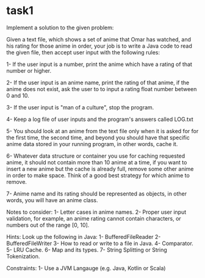 # task1
Implement a solution to the given problem:

Given a text file, which shows a set of anime that Omar has watched, and his rating for those anime in order, your job is to write a Java code to read the given file, then accept user input with the following rules:

1- If the user input is a number, print the anime which have a rating of that number or higher.

2- If the user input is an anime name, print the rating of that anime, if the anime does not exist, ask the user to to input a rating float number between 0 and 10.

3- If the user input is "man of a culture", stop the program.

4- Keep a log file of user inputs and the program's answers called LOG.txt

5- You should look at an anime from the text file only when it is asked for for the first time, the second time, and beyond you should have that specific anime data stored in your running program, in other words, cache it.

6- Whatever data structure or container you use for caching requested anime, it should not contain more than 10 anime at a time, if you want to insert a new anime but the cache is already full, remove some other anime in order to make space. Think of a good best strategy for which anime to remove.

7- Anime name and its rating should be represented as objects, in other words, you will have an anime class.

Notes to consider:
1- Letter cases in anime names.
2- Proper user input validation, for example, an anime rating cannot contain characters, or numbers out of the range [0, 10].

Hints:
Look up the following in Java:
1- BufferedFileReader
2- BufferedFileWriter
3- How to read or write to a file in Java.
4- Comparator.
5- LRU Cache.
6- Map and its types.
7- String Splitting or String Tokenization.

Constraints:
1- Use a JVM Langauge (e.g. Java, Kotlin or Scala) 
